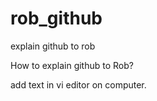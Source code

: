 # rob_github
explain github to rob

How to explain github to Rob?

add text in vi editor on computer.

